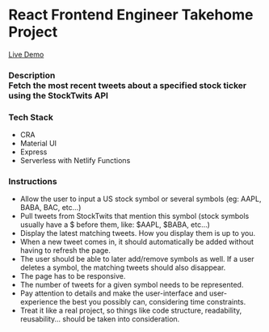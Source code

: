 <h1>React Frontend Engineer Takehome Project</h1>

<a href="https://frontend-engineer-challenge.netlify.app/">Live Demo</a>

<h3>Description</a>
<div>Fetch the most recent tweets about a specified stock ticker using the StockTwits API</div>

<h3>Tech Stack</h3>
<ul>
<li>CRA</li>
<li>Material UI</li>
<li>Express</li>
<li>Serverless with Netlify Functions</li>
</ul>

<h3>Instructions</h3>
<ul>
<li>
 Allow the user to input a US stock symbol or several symbols (eg: AAPL, BABA, BAC, etc…)
</li>
<li>
Pull tweets from StockTwits that mention this symbol (stock symbols usually have a $ before them, like: $AAPL, $BABA, etc…)
</li>
<li>
Display the latest matching tweets. How you display them is up to you.
</li>
<li>
When a new tweet comes in, it should automatically be added without having to refresh the page.
</li>
<li>
The user should be able to later add/remove symbols as well. If a user deletes a symbol, the matching tweets should also disappear.
</li>
<li>
The page has to be responsive.
</li>

<li>
The number of tweets for a given symbol needs to be represented.
</li>
<li>
Pay attention to details and make the user-interface and user-experience the best you possibly can, considering time constraints.
</li>
<li>
Treat it like a real project, so things like code structure, readability, reusability… should be taken into consideration.
</li>
</ul>
